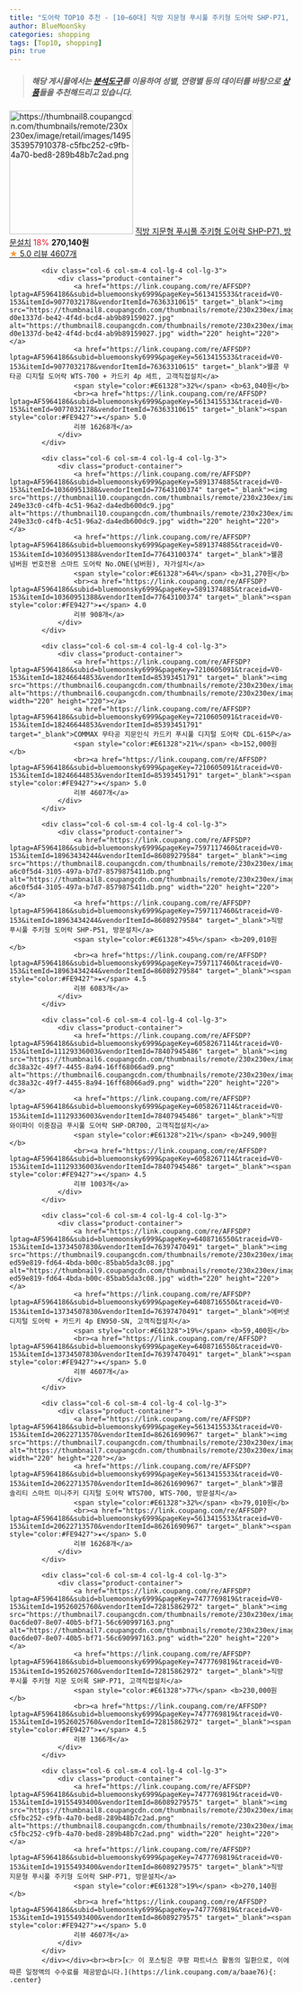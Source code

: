 ```yaml
---
title: "도어락 TOP10 추천 - [10~60대] 직방 지문형 푸시풀 주키형 도어락 SHP-P71, 방문설치"
author: BlueMoonSky
categories: shopping
tags: [Top10, shopping]
pin: true
---
```


> ##### 해당 게시물에서는 [**분석도구**](https://itemscout.io/)를 이용하여 **성별**, **연령별** 등의 데이터를 바탕으로 [**상품**](https://link.coupang.com/a/baae76)들을 추천해드리고 있습니다.
<div class="container"><div class="row">
            <div class="col-6 col-sm-4 col-lg-4 col-lg-3">
                <div class="product-container">
                    <a href="https://link.coupang.com/re/AFFSDP?lptag=AF5964186&subid=bluemoonsky6999&pageKey=7477769819&traceid=V0-153&itemId=19155493400&vendorItemId=86089279575" target="_blank"><img src="https://thumbnail8.coupangcdn.com/thumbnails/remote/230x230ex/image/retail/images/1495353957910378-c5fbc252-c9fb-4a70-bed8-289b48b7c2ad.png" alt="https://thumbnail8.coupangcdn.com/thumbnails/remote/230x230ex/image/retail/images/1495353957910378-c5fbc252-c9fb-4a70-bed8-289b48b7c2ad.png" width="220" height="220"></a>
                    <a href="https://link.coupang.com/re/AFFSDP?lptag=AF5964186&subid=bluemoonsky6999&pageKey=7477769819&traceid=V0-153&itemId=19155493400&vendorItemId=86089279575" target="_blank">직방 지문형 푸시풀 주키형 도어락 SHP-P71, 방문설치</a>
                    <span style="color:#E61328">18%</span> <b>270,140원</b>
                    <br><a href="https://link.coupang.com/re/AFFSDP?lptag=AF5964186&subid=bluemoonsky6999&pageKey=7477769819&traceid=V0-153&itemId=19155493400&vendorItemId=86089279575" target="_blank"><span style="color:#FE9427">★</span> 5.0
                    리뷰 4607개</a>
                </div>
            </div>
            
            <div class="col-6 col-sm-4 col-lg-4 col-lg-3">
                <div class="product-container">
                    <a href="https://link.coupang.com/re/AFFSDP?lptag=AF5964186&subid=bluemoonsky6999&pageKey=5613415533&traceid=V0-153&itemId=9077032178&vendorItemId=76363310615" target="_blank"><img src="https://thumbnail8.coupangcdn.com/thumbnails/remote/230x230ex/image/retail/images/9624906787040808-d0e1337d-be42-4f4d-bcd4-ab9b89159027.jpg" alt="https://thumbnail8.coupangcdn.com/thumbnails/remote/230x230ex/image/retail/images/9624906787040808-d0e1337d-be42-4f4d-bcd4-ab9b89159027.jpg" width="220" height="220"></a>
                    <a href="https://link.coupang.com/re/AFFSDP?lptag=AF5964186&subid=bluemoonsky6999&pageKey=5613415533&traceid=V0-153&itemId=9077032178&vendorItemId=76363310615" target="_blank">웰콤 무타공 디지털 도어락 WTS-700 + 카드키 4p 세트, 고객직접설치</a>
                    <span style="color:#E61328">32%</span> <b>63,040원</b>
                    <br><a href="https://link.coupang.com/re/AFFSDP?lptag=AF5964186&subid=bluemoonsky6999&pageKey=5613415533&traceid=V0-153&itemId=9077032178&vendorItemId=76363310615" target="_blank"><span style="color:#FE9427">★</span> 5.0
                    리뷰 16268개</a>
                </div>
            </div>
            
            <div class="col-6 col-sm-4 col-lg-4 col-lg-3">
                <div class="product-container">
                    <a href="https://link.coupang.com/re/AFFSDP?lptag=AF5964186&subid=bluemoonsky6999&pageKey=5891374885&traceid=V0-153&itemId=10360951388&vendorItemId=77643100374" target="_blank"><img src="https://thumbnail10.coupangcdn.com/thumbnails/remote/230x230ex/image/retail/images/2356133612466012-249e33c0-c4fb-4c51-96a2-da4edb600dc9.jpg" alt="https://thumbnail10.coupangcdn.com/thumbnails/remote/230x230ex/image/retail/images/2356133612466012-249e33c0-c4fb-4c51-96a2-da4edb600dc9.jpg" width="220" height="220"></a>
                    <a href="https://link.coupang.com/re/AFFSDP?lptag=AF5964186&subid=bluemoonsky6999&pageKey=5891374885&traceid=V0-153&itemId=10360951388&vendorItemId=77643100374" target="_blank">웰콤 넘버원 번호전용 스마트 도어락 No.ONE(넘버원), 자가설치</a>
                    <span style="color:#E61328">64%</span> <b>31,270원</b>
                    <br><a href="https://link.coupang.com/re/AFFSDP?lptag=AF5964186&subid=bluemoonsky6999&pageKey=5891374885&traceid=V0-153&itemId=10360951388&vendorItemId=77643100374" target="_blank"><span style="color:#FE9427">★</span> 4.0
                    리뷰 908개</a>
                </div>
            </div>
            
            <div class="col-6 col-sm-4 col-lg-4 col-lg-3">
                <div class="product-container">
                    <a href="https://link.coupang.com/re/AFFSDP?lptag=AF5964186&subid=bluemoonsky6999&pageKey=7210605091&traceid=V0-153&itemId=18246644853&vendorItemId=85393451791" target="_blank"><img src="https://thumbnail6.coupangcdn.com/thumbnails/remote/230x230ex/image/rs_quotation_api/uhqajmjf/ff4673e5268e43f78f5474df933ad805.jpg" alt="https://thumbnail6.coupangcdn.com/thumbnails/remote/230x230ex/image/rs_quotation_api/uhqajmjf/ff4673e5268e43f78f5474df933ad805.jpg" width="220" height="220"></a>
                    <a href="https://link.coupang.com/re/AFFSDP?lptag=AF5964186&subid=bluemoonsky6999&pageKey=7210605091&traceid=V0-153&itemId=18246644853&vendorItemId=85393451791" target="_blank">COMMAX 무타공 지문인식 카드키 푸시풀 디지털 도어락 CDL-615P</a>
                    <span style="color:#E61328">21%</span> <b>152,000원</b>
                    <br><a href="https://link.coupang.com/re/AFFSDP?lptag=AF5964186&subid=bluemoonsky6999&pageKey=7210605091&traceid=V0-153&itemId=18246644853&vendorItemId=85393451791" target="_blank"><span style="color:#FE9427">★</span> 5.0
                    리뷰 4607개</a>
                </div>
            </div>
            
            <div class="col-6 col-sm-4 col-lg-4 col-lg-3">
                <div class="product-container">
                    <a href="https://link.coupang.com/re/AFFSDP?lptag=AF5964186&subid=bluemoonsky6999&pageKey=7597117460&traceid=V0-153&itemId=18963434244&vendorItemId=86089279584" target="_blank"><img src="https://thumbnail8.coupangcdn.com/thumbnails/remote/230x230ex/image/retail/images/106111325189031-a6c0f5d4-3105-497a-b7d7-8579875411db.png" alt="https://thumbnail8.coupangcdn.com/thumbnails/remote/230x230ex/image/retail/images/106111325189031-a6c0f5d4-3105-497a-b7d7-8579875411db.png" width="220" height="220"></a>
                    <a href="https://link.coupang.com/re/AFFSDP?lptag=AF5964186&subid=bluemoonsky6999&pageKey=7597117460&traceid=V0-153&itemId=18963434244&vendorItemId=86089279584" target="_blank">직방 푸시풀 주키형 도어락 SHP-P51, 방문설치</a>
                    <span style="color:#E61328">45%</span> <b>209,010원</b>
                    <br><a href="https://link.coupang.com/re/AFFSDP?lptag=AF5964186&subid=bluemoonsky6999&pageKey=7597117460&traceid=V0-153&itemId=18963434244&vendorItemId=86089279584" target="_blank"><span style="color:#FE9427">★</span> 4.5
                    리뷰 6083개</a>
                </div>
            </div>
            
            <div class="col-6 col-sm-4 col-lg-4 col-lg-3">
                <div class="product-container">
                    <a href="https://link.coupang.com/re/AFFSDP?lptag=AF5964186&subid=bluemoonsky6999&pageKey=6058267114&traceid=V0-153&itemId=11129336003&vendorItemId=78407945486" target="_blank"><img src="https://thumbnail6.coupangcdn.com/thumbnails/remote/230x230ex/image/retail/images/1022133141600636-dc38a32c-49f7-4455-8a94-16ff68066ad9.png" alt="https://thumbnail6.coupangcdn.com/thumbnails/remote/230x230ex/image/retail/images/1022133141600636-dc38a32c-49f7-4455-8a94-16ff68066ad9.png" width="220" height="220"></a>
                    <a href="https://link.coupang.com/re/AFFSDP?lptag=AF5964186&subid=bluemoonsky6999&pageKey=6058267114&traceid=V0-153&itemId=11129336003&vendorItemId=78407945486" target="_blank">직방 와이파이 이중잠금 푸시풀 도어락 SHP-DR700, 고객직접설치</a>
                    <span style="color:#E61328">21%</span> <b>249,900원</b>
                    <br><a href="https://link.coupang.com/re/AFFSDP?lptag=AF5964186&subid=bluemoonsky6999&pageKey=6058267114&traceid=V0-153&itemId=11129336003&vendorItemId=78407945486" target="_blank"><span style="color:#FE9427">★</span> 4.5
                    리뷰 1003개</a>
                </div>
            </div>
            
            <div class="col-6 col-sm-4 col-lg-4 col-lg-3">
                <div class="product-container">
                    <a href="https://link.coupang.com/re/AFFSDP?lptag=AF5964186&subid=bluemoonsky6999&pageKey=6408716550&traceid=V0-153&itemId=13734507830&vendorItemId=76397470491" target="_blank"><img src="https://thumbnail9.coupangcdn.com/thumbnails/remote/230x230ex/image/retail/images/644263960302340-ed59e819-fd64-4bda-b00c-85bab5da3c08.jpg" alt="https://thumbnail9.coupangcdn.com/thumbnails/remote/230x230ex/image/retail/images/644263960302340-ed59e819-fd64-4bda-b00c-85bab5da3c08.jpg" width="220" height="220"></a>
                    <a href="https://link.coupang.com/re/AFFSDP?lptag=AF5964186&subid=bluemoonsky6999&pageKey=6408716550&traceid=V0-153&itemId=13734507830&vendorItemId=76397470491" target="_blank">에버넷 디지털 도어락 + 카드키 4p EN950-SN, 고객직접설치</a>
                    <span style="color:#E61328">19%</span> <b>59,400원</b>
                    <br><a href="https://link.coupang.com/re/AFFSDP?lptag=AF5964186&subid=bluemoonsky6999&pageKey=6408716550&traceid=V0-153&itemId=13734507830&vendorItemId=76397470491" target="_blank"><span style="color:#FE9427">★</span> 5.0
                    리뷰 4607개</a>
                </div>
            </div>
            
            <div class="col-6 col-sm-4 col-lg-4 col-lg-3">
                <div class="product-container">
                    <a href="https://link.coupang.com/re/AFFSDP?lptag=AF5964186&subid=bluemoonsky6999&pageKey=5613415533&traceid=V0-153&itemId=20622713570&vendorItemId=86261690967" target="_blank"><img src="https://thumbnail7.coupangcdn.com/thumbnails/remote/230x230ex/image/rs_quotation_api/g2wg6dz7/a8b6a4a82f59427c9bcb56bb9a2a9bf7.jpg" alt="https://thumbnail7.coupangcdn.com/thumbnails/remote/230x230ex/image/rs_quotation_api/g2wg6dz7/a8b6a4a82f59427c9bcb56bb9a2a9bf7.jpg" width="220" height="220"></a>
                    <a href="https://link.coupang.com/re/AFFSDP?lptag=AF5964186&subid=bluemoonsky6999&pageKey=5613415533&traceid=V0-153&itemId=20622713570&vendorItemId=86261690967" target="_blank">웰콤 솔리티 스마트 미니주키 디지털 도어락 WTS700, WTS-700, 방문설치</a>
                    <span style="color:#E61328">32%</span> <b>79,010원</b>
                    <br><a href="https://link.coupang.com/re/AFFSDP?lptag=AF5964186&subid=bluemoonsky6999&pageKey=5613415533&traceid=V0-153&itemId=20622713570&vendorItemId=86261690967" target="_blank"><span style="color:#FE9427">★</span> 5.0
                    리뷰 16268개</a>
                </div>
            </div>
            
            <div class="col-6 col-sm-4 col-lg-4 col-lg-3">
                <div class="product-container">
                    <a href="https://link.coupang.com/re/AFFSDP?lptag=AF5964186&subid=bluemoonsky6999&pageKey=7477769819&traceid=V0-153&itemId=19526025760&vendorItemId=72815862972" target="_blank"><img src="https://thumbnail7.coupangcdn.com/thumbnails/remote/230x230ex/image/retail/images/5296049928499899-0ac6de07-8e07-40b5-bf71-56c690997163.png" alt="https://thumbnail7.coupangcdn.com/thumbnails/remote/230x230ex/image/retail/images/5296049928499899-0ac6de07-8e07-40b5-bf71-56c690997163.png" width="220" height="220"></a>
                    <a href="https://link.coupang.com/re/AFFSDP?lptag=AF5964186&subid=bluemoonsky6999&pageKey=7477769819&traceid=V0-153&itemId=19526025760&vendorItemId=72815862972" target="_blank">직방 푸시풀 주키형 지문 도어록 SHP-P71, 고객직접설치</a>
                    <span style="color:#E61328">77%</span> <b>230,000원</b>
                    <br><a href="https://link.coupang.com/re/AFFSDP?lptag=AF5964186&subid=bluemoonsky6999&pageKey=7477769819&traceid=V0-153&itemId=19526025760&vendorItemId=72815862972" target="_blank"><span style="color:#FE9427">★</span> 4.5
                    리뷰 1366개</a>
                </div>
            </div>
            
            <div class="col-6 col-sm-4 col-lg-4 col-lg-3">
                <div class="product-container">
                    <a href="https://link.coupang.com/re/AFFSDP?lptag=AF5964186&subid=bluemoonsky6999&pageKey=7477769819&traceid=V0-153&itemId=19155493400&vendorItemId=86089279575" target="_blank"><img src="https://thumbnail8.coupangcdn.com/thumbnails/remote/230x230ex/image/retail/images/1495353957910378-c5fbc252-c9fb-4a70-bed8-289b48b7c2ad.png" alt="https://thumbnail8.coupangcdn.com/thumbnails/remote/230x230ex/image/retail/images/1495353957910378-c5fbc252-c9fb-4a70-bed8-289b48b7c2ad.png" width="220" height="220"></a>
                    <a href="https://link.coupang.com/re/AFFSDP?lptag=AF5964186&subid=bluemoonsky6999&pageKey=7477769819&traceid=V0-153&itemId=19155493400&vendorItemId=86089279575" target="_blank">직방 지문형 푸시풀 주키형 도어락 SHP-P71, 방문설치</a>
                    <span style="color:#E61328">19%</span> <b>270,140원</b>
                    <br><a href="https://link.coupang.com/re/AFFSDP?lptag=AF5964186&subid=bluemoonsky6999&pageKey=7477769819&traceid=V0-153&itemId=19155493400&vendorItemId=86089279575" target="_blank"><span style="color:#FE9427">★</span> 5.0
                    리뷰 4607개</a>
                </div>
            </div>
            </div></div><br><br>[👉 이 포스팅은 쿠팡 파트너스 활동의 일환으로, 이에 따른 일정액의 수수료를 제공받습니다.](https://link.coupang.com/a/baae76){: .center}